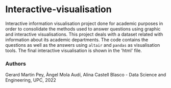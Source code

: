 # Interactive-visualisation

Interactive information visualisation project done for academic purposes in order to consolidate the methods used to answer questions using graphic and interactive visualisations.
This project deals with a dataset related with information about its academic departments. The code contains the questions as well as the answers using `altair` and `pandas` as visualisation tools. The final interactive visualisation is shown in the 'html' file.

### Authors

Gerard Martin Pey, Àngel Mola Audí, Alina Castell Blasco - Data Science and Engineering, UPC, 2022
